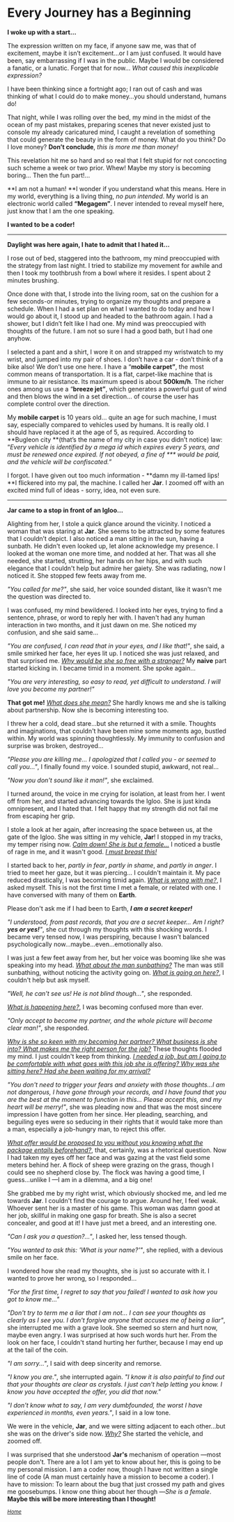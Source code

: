 # Every Journey has a Beginning

**I woke up with a start…**

The expression written on my face, if anyone saw me, was that of excitement, maybe it isn’t excitement…or I am just confused. It would have been, say embarrassing if I was in the public. Maybe I would be considered a fanatic, or a lunatic. Forget that for now… _What caused this inexplicable expression?_

I have been thinking since a fortnight ago; I ran out of cash and was thinking of what I could do to make money…you should understand, humans do!

That night, while I was rolling over the bed, my mind in the midst of the ocean of my past mistakes, preparing scenes that never existed just to console my already caricatured mind, I caught a revelation of something that could generate the beauty in the form of money. What do you think? Do I love money? **Don’t conclude**, _this is more me than money!_

This revelation hit me so hard and so real that I felt stupid for not concocting such scheme a week or two prior. Whew! Maybe my story is becoming boring… Then the fun part!…

**I am not a human! **I wonder if you understand what this means. Here in my world, everything is a living thing, _no pun intended_. My world is an electronic world called **“Megagem”**. I never intended to reveal myself here, just know that I am the one speaking.

**I wanted to be a coder!**

***

**Daylight was here again, I hate to admit that I hated it…**

I rose out of bed, staggered into the bathroom, my mind preoccupied with the strategy from last night. I tried to stabilize my movement for awhile and then I took my toothbrush from a bowl where it resides. I spent about 2 minutes brushing.

Once done with that, I strode into the living room, sat on the cushion for a few seconds-or minutes, trying to organize my thoughts and prepare a schedule. When I had a set plan on what I wanted to do today and how I would go about it, I stood up and headed to the bathroom again. I had a shower, but I didn’t felt like I had one. My mind was preoccupied with thoughts of the future. I am not so sure I had a good bath, but I had one anyhow.

I selected a pant and a shirt, I wore it on and strapped my wristwatch to my wrist, and jumped into my pair of shoes. I don’t have a car - don’t think of a bike also! We don’t use one here. I have a “**mobile carpet”**, the most common means of transportation. It is a flat, carpet-like machine that is immune to air resistance. Its maximum speed is about **500km/h**. The richer ones among us use a “**breeze jet”**, which generates a powerful gust of wind and then blows the wind in a set direction… of course the user has complete control over the direction.

My **mobile carpet** is 10 years old… quite an age for such machine, I must say, especially compared to vehicles used by humans. It is really old. I should have replaced it at the age of 5, as required. According to **Bugleon city **(that’s the name of my city in case you didn’t notice) law: “_Every vehicle is identified by a mega id which expires every 5 years, and must be renewed once expired. If not obeyed, a fine of \*\*\* would be paid, and the vehicle will be confiscated.”_

I forgot. I have given out too much information -&nbsp;**damn my ill-tamed lips! **I flickered into my pal, the machine. I called her **Jar**. I zoomed off with an excited mind full of ideas - sorry, idea, not even sure.

***

**Jar came to a stop in front of an Igloo…**

Alighting from her, I stole a quick glance around the vicinity. I noticed a woman that was staring at **Jar**. She seems to be attracted by some features that I couldn’t depict. I also noticed a man sitting in the sun, having a sunbath. He didn't even looked up, let alone acknowledge my presence. I looked at the woman one more time, and nodded at her. That was all she needed, she started, strutting, her hands on her hips, and with such elegance that I couldn't help but admire her gaiety. She was radiating, now I noticed it. She stopped few feets away from me.

*"You called for me?"*, she said, her voice sounded distant, like it wasn't me the question was directed to.

I was confused, my mind bewildered. I looked into her eyes, trying to find a sentence, phrase, or word to reply her with. I haven't had any human interaction in two months, and it just dawn on me. She noticed my confusion, and she said same...

*"You are confused, I can read that in your eyes, and I like that!"*, she said, a smile smirked her face, her eyes lit up. I noticed she was just relaxed, and that surprised me. <u>*Why would be she so free with a stranger?*</u> My **naive** part started kicking in. I became timid in a moment. She spoke again...

*"You are very interesting, so easy to read, yet difficult to understand. I will love you become my partner!"*

**That got me!** <u>*What does she mean?*</u> She hardly knows me and she is talking about partnership. Now she is becoming interesting too.

I threw her a cold, dead stare...but she returned it with a smile. Thoughts and imaginations, that couldn't have been mine some moments ago, bustled within. My world was spinning thoughtlessly. My immunity to confusion and surprise was broken, destroyed...

*"Please you are killing me... I apologized that I called you -&nbsp;or seemed to call you..."*, I finally found my voice. I sounded stupid, awkward, not real...

*"Now you don't sound like it man!"*, she exclaimed.

I turned around, the voice in me crying for isolation, at least from her. I went off from her, and started advancing towards the Igloo. She is just kinda omnipresent, and I hated that. I felt happy that my strength did not fail me from escaping her grip.

I stole a look at her again, after increasing the space between us, at the gate of the Igloo. She was sitting in my vehicle, **Jar**! I stopped in my tracks, my temper rising now. <u>*Calm down! She is but a female...*</u> I noticed a bustle of rage in me, and it wasn't good. <u>*I must breast this!*</u>

I started back to her, *partly in fear*, *partly in shame*, and *partly in anger*. I tried to meet her gaze, but it was piercing... I couldn't maintain it. My pace reduced drastically, I was becoming timid again. <u>*What is wrong with me?*</u>, I asked myself. This is not the first time I met a female, or related with one. I have conversed with many of them on **Earth**.

Please don't ask me if I had been to Earth, ***I am a secret keeper!***

*"I understood, from past records, that you are a secret keeper... Am I right? **yes or yes!**"*, she cut through my thoughts with this shocking words. I became very tensed now, I was perspiring, because I wasn't balanced psychologically now...maybe...even...emotionally also.

I was just a few feet away from her, but her voice was booming like she was speaking into my head. <u>*What about the man sunbathing?*</u> The man was still sunbathing, without noticing the activity going on. <u>*What is going on here?*</u>, I couldn't help but ask myself.

*"Well, he can't see us! He is not blind though..."*, she responded.

<u>*What is happening here?*</u>, I was becoming confused more than ever.

*"Only accept to become my partner, and the whole picture will become clear man!"*, she responded.

<u>*Why is she so keen with my becoming her partner? What business is she into? What makes me the right person for the job?*</u> These thoughts flooded my mind. I just couldn't keep from thinking. <u>*I needed a job, but am I going to be comfortable with what goes with this job she is offering? Why was she sitting here? Had she been waiting for my arrival?*</u>

*"You don't need to trigger your fears and anxiety with those thoughts...I am not dangerous, I have gone through your records, and I have found that you are the best at the moment to function in this... Please accept this, and my heart will be merry!"*, she was pleading now and that was the most sincere impression I have gotten from her since. Her pleading, searching, and beguiling eyes were so seducing in their rights that it would take more than a man, especially a job-hungry man, to reject this offer.

<u>*What offer would be proposed to you without you knowing what the package entails beforehand?*</u>, that, certainly, was a rhetorical question. Now I had taken my eyes off her face and was gazing at the vast field some meters behind her. A flock of sheep were grazing on the grass, though I could see no shepherd close by. The flock was having a good time, I guess...unlike I &mdash;I am in a dilemma, and a big one!

She grabbed me by my right wrist, which obviously shocked me, and led me towards **Jar**. I couldn't find the courage to argue. Around her, I feel weak. Whoever sent her is a master of his game. This woman was damn good at her job, skillful in making one gasp for breath. She is also a secret concealer, and good at it! I have just met a breed, and an interesting one.

*"Can I ask you a question?..."*, I asked her, less tensed though.

*"You wanted to ask this: 'What is your name?'"*, she replied, with a devious smile on her face.

I wondered how she read my thoughts, she is just so accurate with it. I wanted to prove her wrong, so I responded...

*"For the first time, I regret to say that you failed! I wanted to ask how you got to know me..."*

*"Don't try to term me a liar that I am not... I can see your thoughts as clearly as I see you. I don't forgive anyone that accuses me of being a liar"*, she interrupted me with a grave look. She seemed so stern and hurt now, maybe even angry. I was surprised at how such words hurt her. From the look on her face, I couldn't stand hurting her further, because I may end up at the tail of the coin.

*"I am sorry..."*, I said with deep sincerity and remorse.

*"I know you are."*, she interrupted again. *"I know it is also painful to find out that your thoughts are clear as crystals. I just can't help letting you know. I know you have accepted the offer, you did that now."*

*"I don't know what to say, I am very dumbfounded, the worst I have experienced in months, even years."*, I said in a low tone.

We were in the vehicle, **Jar**, and we were sitting adjacent to each other...but she was on the driver's side now. <u>*Why?*</u> She started the vehicle, and zoomed off.

I was surprised that she understood **Jar's** mechanism of operation &mdash;most people don't. There are a lot I am yet to know about her, this is going to be my personal mission. I am a coder now, though I have not written a single line of code (A man must certainly have a mission to become a coder). I have to mission: To learn about the bug that just crossed my path and gives me goosebumps. I know one thing about her though &mdash;_She is a female_. **Maybe this will be more interesting than I thought!**


<small><em>[Home](README.md)</em></small>
